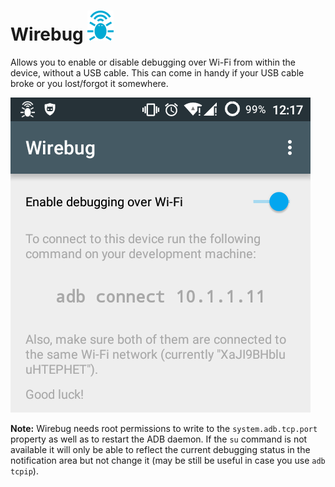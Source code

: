 Wirebug ![Logo](icon.png)
=========================

Allows you to enable or disable debugging over Wi-Fi from within the device,
without a USB cable. This can come in handy if your USB cable broke or you
lost/forgot it somewhere.

![Screenshot](screenshot.png)

**Note:** Wirebug needs root permissions to write to the `system.adb.tcp.port`
property as well as to restart the ADB daemon. If the `su` command is not
available it will only be able to reflect the current debugging status in the
notification area but not change it (may be still be useful in case you use
`adb tcpip`).
